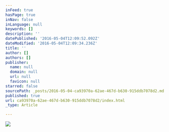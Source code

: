 ```yaml
---
inFeed: true
hasPage: true
inNav: false
inLanguage: null
keywords: []
description: ''
datePublished: '2016-05-04T12:09:52.092Z'
dateModified: '2016-05-04T12:09:34.236Z'
title: ''
author: []
authors: []
publisher:
  name: null
  domain: null
  url: null
  favicon: null
starred: false
sourcePath: _posts/2016-05-04-ca93970a-62ae-467d-b630-915ddb7078d2.md
published: true
url: ca93970a-62ae-467d-b630-915ddb7078d2/index.html
_type: Article

---
```

![](https://the-grid-user-content.s3-us-west-2.amazonaws.com/0d67b7f3-6a35-4b38-8545-190c8109506b.jpg)